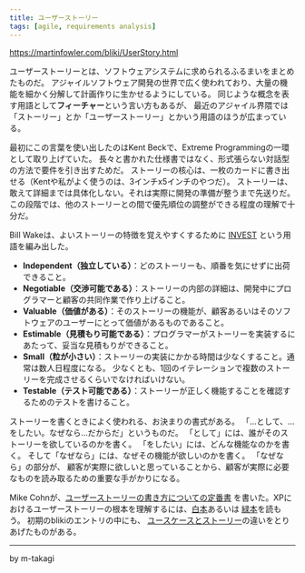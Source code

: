 ```yaml
---
title: ユーザーストーリー
tags: [agile, requirements analysis]
---
```


https://martinfowler.com/bliki/UserStory.html

ユーザーストーリーとは、ソフトウェアシステムに求められるふるまいをまとめたものだ。
アジャイルソフトウェア開発の世界で広く使われており、大量の機能を細かく分解して計画作りに生かせるようにしている。
同じような概念を表す用語として**フィーチャー**という言い方もあるが、
最近のアジャイル界隈では「ストーリー」とか「ユーザーストーリー」とかいう用語のほうが広まっている。

最初にこの言葉を使い出したのはKent Beckで、Extreme Programmingの一環として取り上げていた。
長々と書かれた仕様書ではなく、形式張らない対話型の方法で要件を引き出すためだ。
ストーリーの核心は、一枚のカードに書き出せる（Kentや私がよく使うのは、3インチx5インチのやつだ）。
ストーリーは、敢えて詳細までは具体化しない。それは実際に開発の準備が整うまで先送りだ。
この段階では、他のストーリーとの間で優先順位の調整ができる程度の理解で十分だ。

Bill Wakeは、よいストーリーの特徴を覚えやすくするために
[INVEST](http://xp123.com/articles/invest-in-good-stories-and-smart-tasks/)
という用語を編み出した。

 * **Independent（独立している）**：どのストーリーも、順番を気にせずに出荷できること。
 * **Negotiable（交渉可能である）**：ストーリーの内部の詳細は、開発中にプログラマーと顧客の共同作業で作り上げること。
 * **Valuable（価値がある）**：そのストーリーの機能が、顧客あるいはそのソフトウェアのユーザーにとって価値があるものであること。
 * **Estimable（見積もり可能である）**：プログラマーがストーリーを実装するにあたって、妥当な見積もりができること。
 * **Small（粒が小さい）**：ストーリーの実装にかかる時間は少なくすること。通常は数人日程度になる。
 少なくとも、1回のイテレーションで複数のストーリーを完成させるくらいでなければいけない。
 * **Testable（テスト可能である）**：ストーリーが正しく機能することを確認するためのテストを書けること。

ストーリーを書くときによく使われる、お決まりの書式がある。
「...として、...をしたい。なぜなら...だからだ」というものだ。
「として」には、誰がそのストーリーを欲しているのかを書く。
「をしたい」には、どんな機能なのかを書く。
そして「なぜなら」には、なぜその機能が欲しいのかを書く。
「なぜなら」の部分が、
顧客が実際に欲しいと思っていることから、顧客が実際に必要なものを読み取るための重要な手がかりになる。

Mike Cohnが、[ユーザーストーリーの書き方についての定番書](http://www.amazon.com/gp/product/0321205685)
を書いた。XPにおけるユーザーストーリーの根本を理解するには、[白本](http://www.amazon.com/gp/product/0321278658)あるいは
[緑本](https://martinfowler.com/books/pxp.html)を読もう。
初期のblikiのエントリの中にも、
[ユースケースとストーリー](/UseCasesAndStories)の違いをとりあげたものがある。

----

by m-takagi
